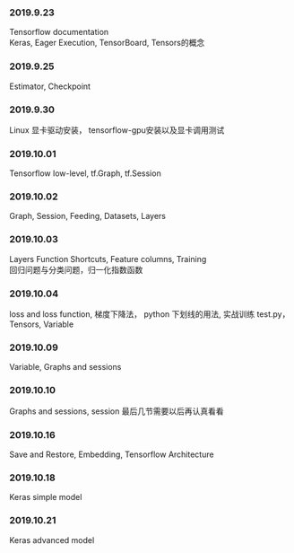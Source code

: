 ### 2019.9.23
Tensorflow documentation  
Keras, Eager Execution, TensorBoard, Tensors的概念
### 2019.9.25
Estimator, Checkpoint
### 2019.9.30
Linux 显卡驱动安装， tensorflow-gpu安装以及显卡调用测试
### 2019.10.01
Tensorflow low-level, tf.Graph, tf.Session
### 2019.10.02
Graph, Session, Feeding, Datasets, Layers
### 2019.10.03
Layers Function Shortcuts, Feature columns, Training  
回归问题与分类问题，归一化指数函数
### 2019.10.04
loss and loss function, 梯度下降法， python 下划线的用法, 实战训练 test.py， Tensors, Variable
### 2019.10.09
Variable, Graphs and sessions
### 2019.10.10
Graphs and sessions, session 最后几节需要以后再认真看看
### 2019.10.16
Save and Restore, Embedding, Tensorflow Architecture
### 2019.10.18
Keras simple model
### 2019.10.21
Keras advanced model
